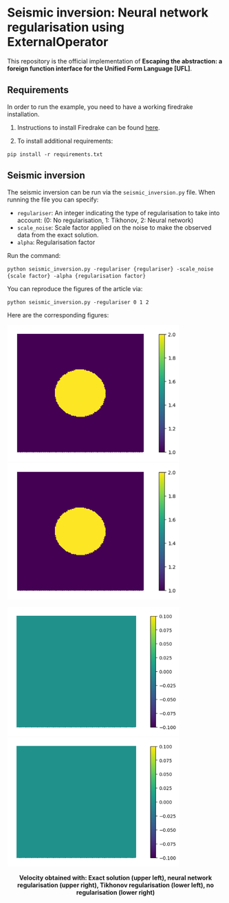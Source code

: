 # Seismic inversion: Neural network regularisation using ExternalOperator

This repository is the official implementation of **Escaping the abstraction: a foreign function interface for the Unified Form Language [UFL]**.

## Requirements

In order to run the example, you need to have a working firedrake installation.

1) Instructions to install Firedrake can be found [here](https://www.firedrakeproject.org/download.html).

2) To install additional requirements:

  ```setup
  pip install -r requirements.txt
  ```

## Seismic inversion

The seismic inversion can be run via the `seismic_inversion.py` file. When running the file you can specify:

- `regulariser`: An integer indicating the type of regularisation to take into account: (0: No regularisation, 1: Tikhonov, 2: Neural network)
- `scale_noise`: Scale factor applied on the noise to make the observed data from the exact solution.
- `alpha`:  Regularisation factor

Run the command:

```seismic_run
python seismic_inversion.py -regulariser {regulariser} -scale_noise {scale factor} -alpha {regularisation factor}
```

You can reproduce the figures of the article via:

```seismic_run
python seismic_inversion.py -regulariser 0 1 2
```

Here are the corresponding figures:

<p float="left">
  <img src="./figures/seismic_inversion_exact.png" width="400" />
  <img src="./figures/seismic_inversion_nn_regularisation.png" width="400" />
</p>

<p float="left">
  <img src="./figures/seismic_inversion_tikhonov_regularisation.png" width="400" />
  <img src="./figures/seismic_inversion_without_regularisation.png" width="400" />
  <figcaption align = "center"><b>Velocity obtained with: Exact solution (upper left), neural network regularisation (upper right), Tikhonov regularisation (lower left), no regularisation (lower right)  </b></figcaption>
</p>

